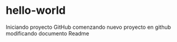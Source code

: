 # hello-world
Iniciando proyecto GitHub
comenzando nuevo proyecto en github modificando documento Readme
